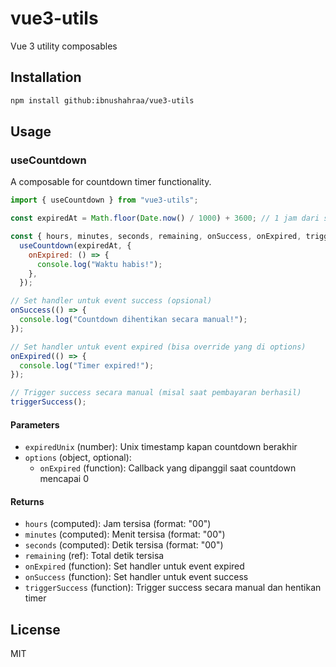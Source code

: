 # vue3-utils

Vue 3 utility composables

## Installation

```bash
npm install github:ibnushahraa/vue3-utils
```

## Usage

### useCountdown

A composable for countdown timer functionality.

```javascript
import { useCountdown } from "vue3-utils";

const expiredAt = Math.floor(Date.now() / 1000) + 3600; // 1 jam dari sekarang

const { hours, minutes, seconds, remaining, onSuccess, onExpired, triggerSuccess } =
  useCountdown(expiredAt, {
    onExpired: () => {
      console.log("Waktu habis!");
    },
  });

// Set handler untuk event success (opsional)
onSuccess(() => {
  console.log("Countdown dihentikan secara manual!");
});

// Set handler untuk event expired (bisa override yang di options)
onExpired(() => {
  console.log("Timer expired!");
});

// Trigger success secara manual (misal saat pembayaran berhasil)
triggerSuccess();
```

#### Parameters

- `expiredUnix` (number): Unix timestamp kapan countdown berakhir
- `options` (object, optional):
  - `onExpired` (function): Callback yang dipanggil saat countdown mencapai 0

#### Returns

- `hours` (computed): Jam tersisa (format: "00")
- `minutes` (computed): Menit tersisa (format: "00")
- `seconds` (computed): Detik tersisa (format: "00")
- `remaining` (ref): Total detik tersisa
- `onExpired` (function): Set handler untuk event expired
- `onSuccess` (function): Set handler untuk event success
- `triggerSuccess` (function): Trigger success secara manual dan hentikan timer

## License

MIT
